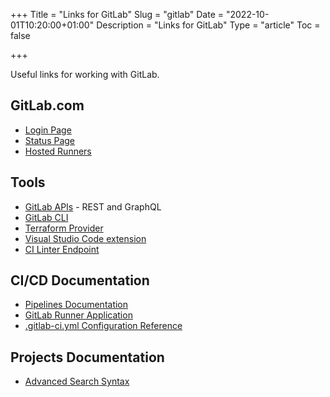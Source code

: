 +++
Title = "Links for GitLab"
Slug = "gitlab"
Date = "2022-10-01T10:20:00+01:00"
Description = "Links for GitLab"
Type = "article"
Toc = false

+++

Useful links for working with GitLab.

<!--more-->

## GitLab.com

- [Login Page](https://gitlab.com/users/sign_in/)
- [Status Page](https://status.gitlab.com/)
- [Hosted Runners](https://docs.gitlab.com/ee/ci/runners/)

## Tools

- [GitLab APIs](https://docs.gitlab.com/ee/api/index.html) - REST and GraphQL
- [GitLab CLI](https://gitlab.com/gitlab-org/cli)
- [Terraform Provider](https://registry.terraform.io/providers/gitlabhq/gitlab)
- [Visual Studio Code extension](https://docs.gitlab.com/ee/user/project/repository/vscode.html)
- [CI Linter Endpoint](https://docs.gitlab.com/ee/api/lint.html)

## CI/CD Documentation

- [Pipelines Documentation](https://docs.gitlab.com/ee/ci/pipelines/)
- [GitLab Runner Application](https://docs.gitlab.com/runner/)
- [.gitlab-ci.yml Configuration Reference](https://docs.gitlab.com/ee/ci/yaml/index.html)

## Projects Documentation

- [Advanced Search Syntax](https://docs.gitlab.com/ee/user/search/global_search/advanced_search_syntax.html)
